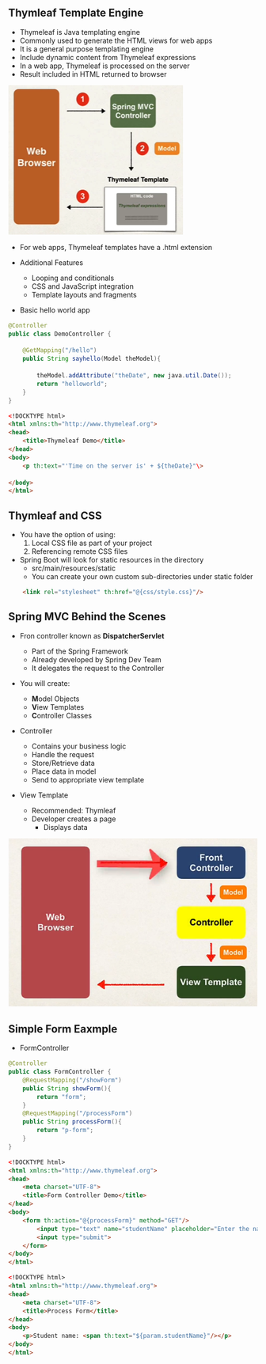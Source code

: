 ## Thymleaf Template Engine
* Thymeleaf is Java templating engine
* Commonly used to generate the HTML views for web apps
* It is a general purpose templating engine
* Include dynamic content from Thymeleaf expressions
* In a web app, Thymeleaf is processed on the server
* Result included in HTML returned to browser 

![alt text](thymeleaf.png)

* For web apps, Thymeleaf templates have a .html extension
* Additional Features
    * Looping and conditionals
    * CSS and JavaScript integration
    * Template layouts and fragments

* Basic hello world app

```Java
@Controller
public class DemoController {

    @GetMapping("/hello")
    public String sayhello(Model theModel){

        theModel.addAttribute("theDate", new java.util.Date());
        return "helloworld";
    }
}
```
```Html
<!DOCKTYPE html>
<html xmlns:th="http://www.thymeleaf.org">
<head>
    <title>Thymeleaf Demo</title>
</head>
<body>
    <p th:text="'Time on the server is' + ${theDate}"\>

</body>
</html>
```

## Thymleaf and CSS
* You have the option of using:
    1. Local CSS file as part of your project
    1. Referencing remote CSS files
* Spring Boot will look for static resources in the directory
    * src/main/resources/static
    * You can create your own custom sub-directories under static folder

```html
    <link rel="stylesheet" th:href="@{css/style.css}"/>
```

## Spring MVC Behind the Scenes
* Fron controller known as **DispatcherServlet**
    * Part of the Spring Framework
    * Already developed by Spring Dev Team
    * It delegates the request to the Controller
* You will create:
    * **M**odel Objects
    * **V**iew Templates
    * **C**ontroller Classes

* Controller
    * Contains your business logic
    * Handle the request
    * Store/Retrieve data
    * Place data in model
    * Send to appropriate view template

* View Template
    * Recommended: Thymleaf
    * Developer creates a page
        * Displays data

![MVC behind the scene](mvc-behind-the-scene.png)

## Simple Form Eaxmple
* FormController
```Java
@Controller
public class FormController {
    @RequestMapping("/showForm")
    public String showForm(){
        return "form";
    }
    @RequestMapping("/processForm")
    public String processForm(){
        return "p-form";
    }
}
```
```Html
<!DOCKTYPE html>
<html xmlns:th="http://www.thymeleaf.org">
<head>
    <meta charset="UTF-8">
    <title>Form Controller Demo</title>
</head>
<body>
    <form th:action="@{processForm}" method="GET"/>
        <input type="text" name="studentName" placeholder="Enter the name"/>
        <input type="submit">
    </form>
</body>
</html>
```
```Html
<!DOCKTYPE html>
<html xmlns:th="http://www.thymeleaf.org">
<head>
    <meta charset="UTF-8">
    <title>Process Form</title>
</head>
<body>
    <p>Student name: <span th:text="${param.studentName}"/></p>
</body>
</html>
```